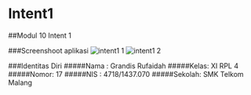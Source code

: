 # Intent1
##Modul 10 Intent 1

###Screenshoot aplikasi
![intent1 1](https://cloud.githubusercontent.com/assets/23449098/20267125/2103203c-aa2e-11e6-839c-b95b68e2efec.PNG)
![intent1 2](https://cloud.githubusercontent.com/assets/23449098/20267110/13359c78-aa2e-11e6-8550-6d4975cee137.PNG)

###Identitas Diri
#####Nama : Grandis Rufaidah
#####Kelas: XI RPL 4
#####Nomor: 17
#####NIS : 4718/1437.070
#####Sekolah: SMK Telkom Malang
